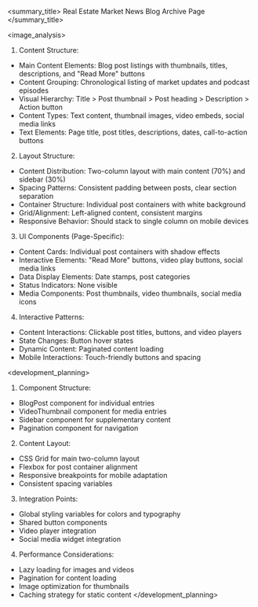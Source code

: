 <summary_title>
Real Estate Market News Blog Archive Page
</summary_title>

<image_analysis>
1. Content Structure:
- Main Content Elements: Blog post listings with thumbnails, titles, descriptions, and "Read More" buttons
- Content Grouping: Chronological listing of market updates and podcast episodes
- Visual Hierarchy: Title > Post thumbnail > Post heading > Description > Action button
- Content Types: Text content, thumbnail images, video embeds, social media links
- Text Elements: Page title, post titles, descriptions, dates, call-to-action buttons

2. Layout Structure:
- Content Distribution: Two-column layout with main content (70%) and sidebar (30%)
- Spacing Patterns: Consistent padding between posts, clear section separation
- Container Structure: Individual post containers with white background
- Grid/Alignment: Left-aligned content, consistent margins
- Responsive Behavior: Should stack to single column on mobile devices

3. UI Components (Page-Specific):
- Content Cards: Individual post containers with shadow effects
- Interactive Elements: "Read More" buttons, video play buttons, social media links
- Data Display Elements: Date stamps, post categories
- Status Indicators: None visible
- Media Components: Post thumbnails, video thumbnails, social media icons

4. Interactive Patterns:
- Content Interactions: Clickable post titles, buttons, and video players
- State Changes: Button hover states
- Dynamic Content: Paginated content loading
- Mobile Interactions: Touch-friendly buttons and spacing

<development_planning>
1. Component Structure:
- BlogPost component for individual entries
- VideoThumbnail component for media entries
- Sidebar component for supplementary content
- Pagination component for navigation

2. Content Layout:
- CSS Grid for main two-column layout
- Flexbox for post container alignment
- Responsive breakpoints for mobile adaptation
- Consistent spacing variables

3. Integration Points:
- Global styling variables for colors and typography
- Shared button components
- Video player integration
- Social media widget integration

4. Performance Considerations:
- Lazy loading for images and videos
- Pagination for content loading
- Image optimization for thumbnails
- Caching strategy for static content
</development_planning>